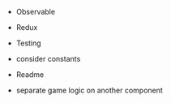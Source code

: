 * Observable
* Redux
* Testing

* consider constants
* Readme
* separate game logic on another component
